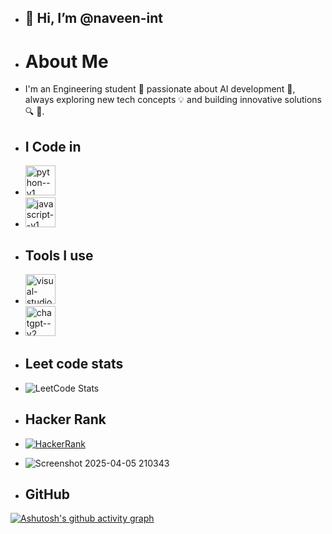 - ## 👋 Hi, I’m @naveen-int
- # About Me
- I'm an Engineering student 🚀 passionate about AI development 🤖, always exploring new tech concepts 💡 and building innovative solutions🔍 🌟.
- ##  I Code in
- <img width="48" height="48" src="https://img.icons8.com/color/48/python--v1.png" alt="python--v1"/>
- <img width="48" height="48" src="https://img.icons8.com/color/48/javascript--v1.png" alt="javascript--v1"/>

- ## Tools I use
- <img width="48" height="48" src="https://img.icons8.com/color/48/visual-studio-code-2019.png" alt="visual-studio-code-2019"/>
- <img width="48" height="48" src="https://img.icons8.com/fluency/48/chatgpt--v2.png" alt="chatgpt--v2"/>

- ## Leet code stats
- ![LeetCode Stats](https://leetcard.jacoblin.cool/naveen-ai-dev?theme=dark&font=Archivo&ext=heatmap)
- ## Hacker Rank
- [![HackerRank](https://img.shields.io/badge/HackerRank-Profile-green?style=for-the-badge&logo=hackerrank)](https://www.hackerrank.com/naveen_aidev_06)
- ![Screenshot 2025-04-05 210343](https://github.com/user-attachments/assets/dfdd01a1-b4fb-4475-b6f7-61be79fb2909)


- ## GitHub
  
[![Ashutosh's github activity graph](https://github-readme-activity-graph.vercel.app/graph?username=naveen-ai-dev&bg_color=000000&color=ffffff&line=00ffff&point=ffffff&area=true&hide_border=true)](https://github.com/ashutosh00710/github-readme-activity-graph)

  

<!---
Naveen06ai/Naveen06ai is a ✨ special ✨ repository because its `README.md` (this file) appears on your GitHub profile.
You can click the Preview link to take a look at your changes.
--->
